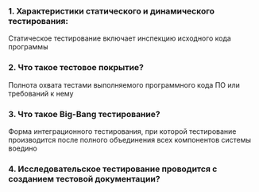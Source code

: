 ### 1. Характеристики статического и динамического тестирования:
Статическое тестирование включает инспекцию исходного кода программы
### 2. Что такое тестовое покрытие? 
Полнота охвата тестами выполняемого программного кода ПО или требований к нему
### 3. Что такое Big-Bang тестирование? 
Форма интеграционного тестирования, при которой тестирование производится после полного объединения всех компонентов системы воедино
### 4. Исследовательское тестирование проводится с созданием тестовой документации? 
